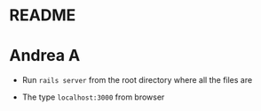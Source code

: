 # README

# Andrea A

* Run `rails server` from the root directory where all the files are 

* The type `localhost:3000` from browser